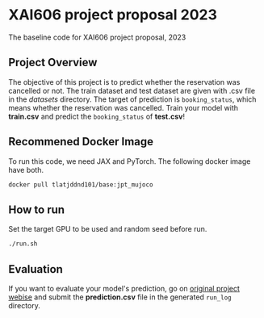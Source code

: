 # XAI606 project proposal 2023
The baseline code for XAI606 project proposal, 2023

## Project Overview
The objective of this project is to predict whether the reservation was cancelled or not. The train dataset and test dataset are given with .csv file in the *datasets* directory. The target of prediction is `booking_status`, which means whether the reservation was cancelled. Train your model with **train.csv** and predict the `booking_status` of **test.csv**!

## Recommened Docker Image
To run this code, we need JAX and PyTorch. The following docker image have both.
```bash
docker pull tlatjddnd101/base:jpt_mujoco
```

## How to run
Set the target GPU to be used and random seed before run.
```bash
./run.sh
```

## Evaluation
If you want to evaluate your model's prediction, go on [original project webise](https://www.kaggle.com/competitions/playground-series-s3e7) and submit the **prediction.csv** file in the generated `run_log` directory.